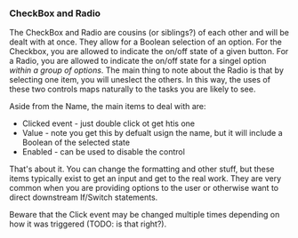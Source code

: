 ### CheckBox and Radio

The CheckBox and Radio are cousins (or siblings?) of each other and will be dealt with at once. They allow for a Boolean selection of an option. For the Checkbox, you are allowed to indicate the on/off state of a given button. For a Radio, you are allowed to indicate the on/off state for a singel option _within a group of options_. The main thing to note about the Radio is that by selecting one item, you will uneslect the others. In this way, the uses of these two controls maps naturally to the tasks you are likely to see.

Aside from the Name, the main items to deal with are:

- Clicked event - just double click ot get htis one
- Value - note you get this by defualt usign the name, but it will include a Boolean of the selected state
- Enabled - can be used to disable the control

That's about it. You can change the formatting and other stuff, but these items typically exist to get an input and get to the real work. They are very common when you are providing options to the user or otherwise want to direct downstream If/Switch statements.

Beware that the Click event may be changed multiple times depending on how it was triggered (TODO: is that right?).
